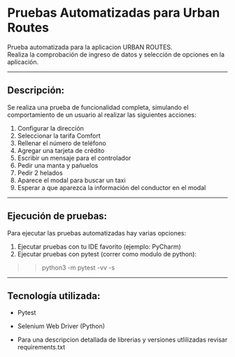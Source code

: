 # Pruebas Automatizadas para Urban Routes

Prueba automatizada para la aplicacion URBAN ROUTES.  
Realiza la comprobación de ingreso de datos y selección de opciones en la aplicación.

---

## Descripción:

Se realiza una prueba de funcionalidad completa, simulando el comportamiento de un usuario al realizar las siguientes acciones:

1. Configurar la dirección
2. Seleccionar la tarifa Comfort
3. Rellenar el número de teléfono
4. Agregar una tarjeta de crédito
5. Escribir un mensaje para el controlador
6. Pedir una manta y pañuelos
7. Pedir 2 helados
8. Aparece el modal para buscar un taxi
9. Esperar a que aparezca la información del conductor en el modal

---

## Ejecución de pruebas:

Para ejecutar las pruebas automatizadas hay varias opciones:

1. Ejecutar pruebas con tu IDE favorito (ejemplo: PyCharm)
2. Ejecutar pruebas con pytest (correr como modulo de python):

> > python3 -m pytest <filename> -vv -s

---

## Tecnología utilizada:

- Pytest
- Selenium Web Driver (Python)

- Para una descripcion detallada de librerias y versiones utlilizadas revisar requirements.txt
